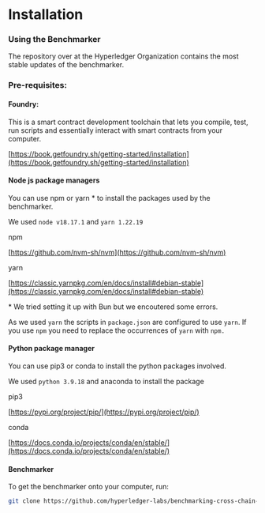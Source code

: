 # Installation

### Using the Benchmarker

The repository over at the Hyperledger Organization contains the most stable updates of the benchmarker.&#x20;



### Pre-requisites:

#### Foundry:

This is a smart contract development toolchain that lets you compile, test, run scripts and essentially interact with smart contracts from your computer.&#x20;

[https://book.getfoundry.sh/getting-started/installation](https://book.getfoundry.sh/getting-started/installation)



#### Node js package managers

You can use npm or yarn \* to install the packages used by the benchmarker.

We used `node v18.17.1` and `yarn 1.22.19`

npm&#x20;

[https://github.com/nvm-sh/nvm](https://github.com/nvm-sh/nvm)

yarn&#x20;

[https://classic.yarnpkg.com/en/docs/install#debian-stable](https://classic.yarnpkg.com/en/docs/install#debian-stable)

\* We tried setting it up with Bun but we encoutered some errors.&#x20;

As we used `yarn` the scripts in `package.json` are configured to use `yarn`. If you use `npm` you need to replace the occurrences of `yarn` with `npm.`

#### Python package manager

You can use pip3 or conda to install the python packages involved.&#x20;

We used `python 3.9.18` and anaconda to install the package

pip3

[https://pypi.org/project/pip/](https://pypi.org/project/pip/)

conda&#x20;

[https://docs.conda.io/projects/conda/en/stable/](https://docs.conda.io/projects/conda/en/stable/)

#### Benchmarker

To get the benchmarker onto your computer, run:

```sh
git clone https://github.com/hyperledger-labs/benchmarking-cross-chain-bridges.git
```
